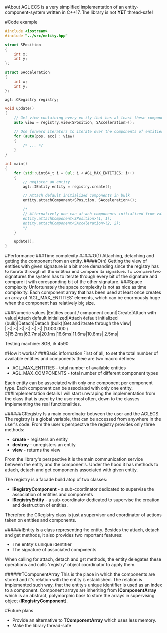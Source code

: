 #About
AGL ECS is a very simplified implementation of an entity-component-system written in C++17. The library is not **YET** thread-safe!

#Code example
```c++
#include <iostream>
#include "../src/entity.hpp"

struct SPosition
{
	int x;
	int y;
};

struct SAcceleration
{
	int x;
	int y;
};

agl::CRegistry registry;

void update()
{
	// Get view containing every entity that has at least these components attached.
	auto view = registry.view<SPosition, SAcceleration>();

	// Use forward iterators to iterate over the components of entities.
	for (auto[pos, acc] : view)
	{
		/* ... */
	}
}

int main()
{
	for (std::uint64_t i = 0ul; i < AGL_MAX_ENTITIES; i++)
	{
		// Register an entity
		agl::IEntity entity = registry.create();

		// Attach default initialized components in bulk
		entity.attachComponent<SPosition, SAcceleration>();

		/*
		// Alternatively one can attach components initialized from values, which is unfortunately slower
		entity.attachComponent<SPosition>(1, 1);
		entity.attachComponent<SAcceleration>(2, 2);
		*/
	}

	update();
}
```

#Performance
###Time complexity
#####O(1)
Attaching, detaching and getting the component from an entity.
#####O(n)
Getting the view of entities with given signature is a bit more demanding since the registry has to iterate through all the entities and compare its signature. 
To compare two signatures the system has to iterate through every  bit of the signature and compare it with coresponding bit of the other signature.
###Space complexity
Unfortunately the space complexity is not as nice as time complexity. Each component array that has been used at least once creates an array of 'AGL_MAX_ENTITIES' elements, which can be enormously huge when the component has relatively big size.

###Numeric values
|Entities count / component count|Create|Attach with value|Attach default initialized|Attach default initialized (bulk)|Detach|Detach (bulk)|Get and iterate through the view|
|:-:|:-:|:-:|:-:|:-:|:-:|
|1.000.000 / 3|15.2ms|63.7ms|20.1ms|16.6ms|11.6ms|10.8ms| 2.5ms|

Testing machine: 8GB, i5 4590

#How it works?
###Basic information
First of all, to set the total number of available entities and components there are two macro defines:
 - AGL_MAX_ENTITIES - total number of available entities
 - AGL_MAX_COMPONENTS - total number of different component types
 
Each entity can be associated with only one component per component type.
Each component can be associated with only one entity.
###Implementation details
I will start unwraping the implementation from the class that is used by the user most often, down to the classes implementing the real functionalities.

######CRegistry
Is a main coordinator between the user and the AGLECS. The registry is a global variable, that can be accessed from anywhere in the user's code. From the user's perspective the registry provides only three methods:
- **create** - registers an entity
- **destroy** - unregisters an entity
- **view** - returns the view

From the library's perspective it is the main communication service between the entity and the components. Under the hood it has methods to attach, detach and get components associated with given entity.

The registry is a facade build atop of two classes:
- **IRegistryComponent** - a sub-coordinator dedicated to supervise the association of entities and components
- **IRegistryEntity** - a sub-coordinator dedicated to supervise the creation and destruction of entities.

Therefore the CRegistry class is just a supervisor and coordinator of actions taken on entities and components.

######IEntity
Is a class representing the entity. Besides the attach, detach and get methods, it also provides two important features:
- The entity's unique identifier
- The signature of associated components

When calling for attach, detach and get methods, the entity delegates these operations and calls 'registry' object coordinator to apply them.

######TComponentArray
This is the place in which the components are stored and it's relation with the entity is established. The relation is implemented such way, that the entity's unique identifier is used as an index to a component.
Component arrays are inheriting from **IComponentArray** which is an abstract, polymorphic base to store the arrays in supervising object (**IRegistryComponent**).

#Future plans
- Provide an alternative to **TComponentArray** which uses less memory.
- Make the library thread-safe
